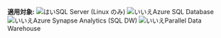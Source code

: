 <Token>**適用対象:** ![はい](media/yes-icon.png)SQL Server (Linux のみ) ![いいえ](media/no-icon.png)Azure SQL Database ![いいえ](media/no-icon.png)Azure Synapse Analytics (SQL DW) ![いいえ](media/no-icon.png)Parallel Data Warehouse </Token>
